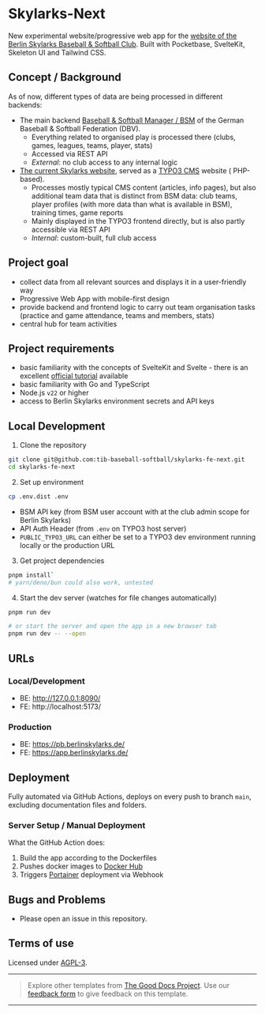 # Skylarks-Next

New experimental website/progressive web app for
the [website of the Berlin Skylarks Baseball & Softball Club](https://www.tib-baseball.de/).
Built with Pocketbase, SvelteKit, Skeleton UI and Tailwind CSS.

## Concept / Background

As of now, different types of data are being processed in different backends:

* The main backend [Baseball & Softball Manager / BSM](https://bsm.baseball-softball.de/) of the German Baseball &
  Softball Federation (DBV).
    * Everything related to organised play is processed there (clubs, games, leagues, teams, player, stats)
    * Accessed via REST API
    * _External_: no club access to any internal logic
* [The current Skylarks website](https://www.tib-baseball.de/), served as a [TYPO3 CMS](https://typo3.org/) website (
  PHP-based).
    * Processes mostly typical CMS content (articles, info pages), but also additional team data that is distinct from
      BSM data: club teams, player profiles (with more data than what is available in BSM),
      training times, game reports
    * Mainly displayed in the TYPO3 frontend directly, but is also partly accessible via REST API
    * _Internal_: custom-built, full club access

## Project goal

* collect data from all relevant sources and displays it in a user-friendly way
* Progressive Web App with mobile-first design
* provide backend and frontend logic to carry out team organisation tasks
  (practice and game attendance, teams and members, stats)
* central hub for team activities

## Project requirements

* basic familiarity with the concepts of SvelteKit and Svelte - there is an
  excellent [official tutorial](https://learn.svelte.dev/tutorial/welcome-to-svelte) available
* basic familiarity with Go and TypeScript
* Node.js `v22` or higher
* access to Berlin Skylarks environment secrets and API keys

## Local Development

1. Clone the repository

```bash
git clone git@github.com:tib-baseball-softball/skylarks-fe-next.git
cd skylarks-fe-next
```

2. Set up environment

```bash
cp .env.dist .env
```

* BSM API key (from BSM user account with at the club admin scope for Berlin Skylarks)
* API Auth Header (from `.env` on TYPO3 host server)
* `PUBLIC_TYPO3_URL` can either be set to a TYPO3 dev environment running locally or the production URL

3. Get project dependencies

```bash
pnpm install`
# yarn/deno/bun could also work, untested
```

4. Start the dev server (watches for file changes automatically)

```bash
pnpm run dev

# or start the server and open the app in a new browser tab
pnpm run dev -- --open
```

## URLs

### Local/Development

- BE: http://127.0.0.1:8090/
- FE: http://localhost:5173/

### Production

- BE: https://pb.berlinskylarks.de/
- FE: https://app.berlinskylarks.de/

## Deployment

Fully automated via GitHub Actions, deploys on every push to branch `main`, excluding documentation files and folders.

### Server Setup / Manual Deployment

What the GitHub Action does:

1. Build the app according to the Dockerfiles
2. Pushes docker images to [Docker Hub](https://hub.docker.com/repositories/obnoxieux)
3. Triggers [Portainer](https://docs.portainer.io/) deployment via Webhook

## Bugs and Problems

* Please open an issue in this repository.

## Terms of use

Licensed under [AGPL-3](LICENSE).

---

> Explore other templates from [The Good Docs Project](https://thegooddocsproject.dev/). Use
> our [feedback form](https://thegooddocsproject.dev/feedback/?template=Readme) to give feedback on this template.
---
